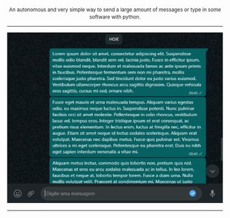 <p align="center">
  <small>An autonomous and very simple way to send a large amount of messages or type in some software with python.</small>
</p>
<hr>

 <img src="tela.PNG" >
 <hr>
